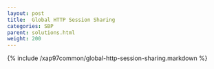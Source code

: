```yaml
---
layout: post
title:  Global HTTP Session Sharing
categories: SBP
parent: solutions.html
weight: 200
---
```


{% include /xap97common/global-http-session-sharing.markdown %}